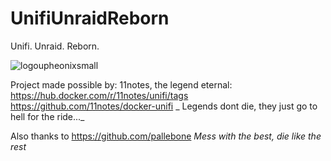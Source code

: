 # UnifiUnraidReborn
Unifi. Unraid. Reborn.


![logoupheonixsmall](https://github.com/pallebone/UnifiUnraidReborn/assets/11403137/1b01facd-1b15-4ba7-9495-e709c291d67f)

Project made possible by: 
11notes, the legend eternal:
https://hub.docker.com/r/11notes/unifi/tags
https://github.com/11notes/docker-unifi
_
Legends dont die, they just go to hell for the ride..._

Also thanks to https://github.com/pallebone
_Mess with the best, die like the rest_


